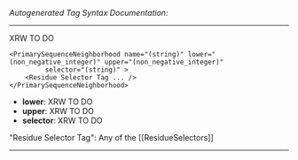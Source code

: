 _Autogenerated Tag Syntax Documentation:_

---
XRW TO DO

```
<PrimarySequenceNeighborhood name="(string)" lower="(non_negative_integer)" upper="(non_negative_integer)"
         selector="(string)" >
    <Residue Selector Tag ... />
</PrimarySequenceNeighborhood>
```

-   **lower**: XRW TO DO
-   **upper**: XRW TO DO
-   **selector**: XRW TO DO


"Residue Selector Tag": Any of the [[ResidueSelectors]]

---
